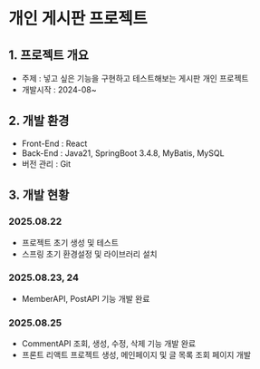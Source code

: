 # 개인 게시판 프로젝트
## 1. 프로젝트 개요
- 주제 : 넣고 싶은 기능을 구현하고 테스트해보는 게시판 개인 프로젝트
- 개발시작 : 2024-08~

## 2. 개발 환경
- Front-End : React
- Back-End : Java21, SpringBoot 3.4.8, MyBatis, MySQL
- 버전 관리 : Git

## 3. 개발 현황
### 2025.08.22
- 프로젝트 초기 생성 및 테스트
- 스프링 초기 환경설정 및 라이브러리 설치

### 2025.08.23, 24
- MemberAPI, PostAPI 기능 개발 완료

### 2025.08.25
- CommentAPI 조회, 생성, 수정, 삭제 기능 개발 완료
- 프론트 리액트 프로젝트 생성, 메인페이지 및 글 목록 조회 페이지 개발


